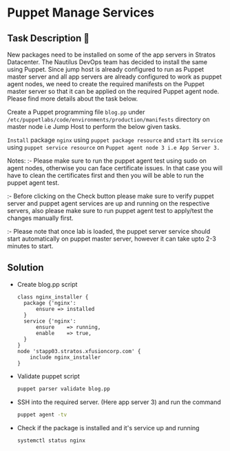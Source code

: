 # Puppet Manage Services

## Task Description 📔

New packages need to be installed on some of the app servers in Stratos Datacenter. The Nautilus DevOps team has decided to install the same using Puppet. Since jump host is already configured to run as Puppet master server and all app servers are already configured to work as puppet agent nodes, we need to create the required manifests on the Puppet master server so that it can be applied on the required Puppet agent node. Please find more details about the task below.

Create a Puppet programming file ```blog.pp``` under ```/etc/puppetlabs/code/environments/production/manifests``` directory on master node i.e Jump Host to perform the below given tasks.

`Install` package `nginx` using `puppet package resource` and `start` its `service` using `puppet service resource` on `Puppet agent node 3 i.e App Server 3.`

Notes: :- Please make sure to run the puppet agent test using sudo on agent nodes, otherwise you can face certificate issues. In that case you will have to clean the certificates first and then you will be able to run the puppet agent test.

:- Before clicking on the Check button please make sure to verify puppet server and puppet agent services are up and running on the respective servers, also please make sure to run puppet agent test to apply/test the changes manually first.

:- Please note that once lab is loaded, the puppet server service should start automatically on puppet master server, however it can take upto 2-3 minutes to start.


## Solution

- Create blog.pp script
  
  ```puppet
  class nginx_installer {
    package {'nginx':
        ensure => installed
    }
    service {'nginx':
        ensure    => running,
        enable    => true,
    }
  }
  node 'stapp03.stratos.xfusioncorp.com' {
      include nginx_installer
  }
  ```

- Validate puppet script
  
  ```bash
  puppet parser validate blog.pp
  ``` 

- SSH into the required server. (Here app server 3) and run the command
  
  ```bash
  puppet agent -tv
  ```

- Check if the package is installed and it's service up and running
  
  ```bash
  systemctl status nginx
  ```